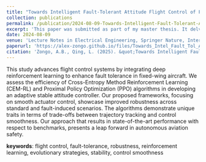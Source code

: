 ```yaml
---
title: "Towards Intelligent Fault-Tolerant Attitude Flight Control of Fixed-Wing Aircraft"
collection: publications
permalink: /publication/2024-08-09-Towards-Intelligent-Fault-Tolerant-Attitude Flight-Control-of-Fixed-Wing-Aircraft-number-1
excerpt: 'This paper was submitted as part of my master thesis. It delves into the use of Reinforcement Learning to enhance fault-tolerance in fixed-wing aircraft flight control'
date: 2024-08-09
venue: 'Lecture Notes in Electrical Engineering, Springer Nature, International Conference in Navigation Guidance and Control (ICGNC)'
paperurl: 'https://alex-zongo.github.io/files/Towards_Intel_Fault_Tol_Att_Flight_ctrl.pdf' #'https://doi.org/10.1007/978-981-96-2264-1_15' #'http://academicpages.github.io/files/paper1.pdf'
citation: 'Zongo, A.B., Qing, L. (2025). &quot;Towards Intelligent Fault-Tolerant Attitude Control of Fixed-Wing Aircraft.&quot; In: Yan, L., Duan, H., Deng, Y. (eds) <.>Advances in Guidance, Navigation and Control. ICGNC 2024. Lecture Notes in Electrical Engineering, vol 1353. Springer, Singapore. https://doi.org/10.1007/978-981-96-2264-1_15.'
---
```


This study advances flight control systems by integrating
deep reinforcement learning to enhance fault tolerance in fixed-wing aircraft.
We assess the efficiency of Cross-Entropy Method Reinforcement
Learning (CEM-RL) and Proximal Policy Optimization (PPO) algorithms
in developing an adaptive stable attitude controller. Our proposed
frameworks, focusing on smooth actuator control, showcase improved
robustness across standard and fault-induced scenarios. The algorithms
demonstrate unique traits in terms of trade-offs between trajectory tracking
and control smoothness. Our approach that results in state-of-the-art
performance with respect to benchmarks, presents a leap forward in autonomous
aviation safety.

**keywords**: flight control, fault-tolerance, robustness, reinforcement learning,
evolutionary strategies, stability, control smoothness
